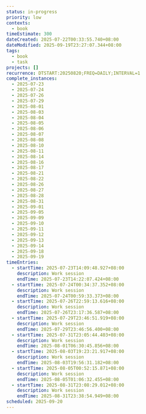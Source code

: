 ```yaml
---
status: in-progress
priority: low
contexts:
  - book
timeEstimate: 300
dateCreated: 2025-07-22T00:33:55.740+08:00
dateModified: 2025-09-19T23:27:07.344+08:00
tags:
  - book
  - task
projects: []
recurrence: DTSTART:20250820;FREQ=DAILY;INTERVAL=1
complete_instances:
  - 2025-07-23
  - 2025-07-24
  - 2025-07-26
  - 2025-07-29
  - 2025-08-01
  - 2025-08-03
  - 2025-08-04
  - 2025-08-05
  - 2025-08-06
  - 2025-08-07
  - 2025-08-08
  - 2025-08-10
  - 2025-08-11
  - 2025-08-14
  - 2025-08-16
  - 2025-08-17
  - 2025-08-21
  - 2025-08-22
  - 2025-08-26
  - 2025-08-27
  - 2025-08-28
  - 2025-08-31
  - 2025-09-01
  - 2025-09-05
  - 2025-09-09
  - 2025-09-10
  - 2025-09-11
  - 2025-09-12
  - 2025-09-13
  - 2025-09-14
  - 2025-09-18
  - 2025-09-19
timeEntries:
  - startTime: 2025-07-23T14:09:48.927+08:00
    description: Work session
    endTime: 2025-07-23T14:22:07.424+08:00
  - startTime: 2025-07-24T00:34:37.352+08:00
    description: Work session
    endTime: 2025-07-24T00:59:33.373+08:00
  - startTime: 2025-07-26T22:59:13.616+08:00
    description: Work session
    endTime: 2025-07-26T23:17:36.587+08:00
  - startTime: 2025-07-29T23:46:51.919+08:00
    description: Work session
    endTime: 2025-07-29T23:46:56.400+08:00
  - startTime: 2025-07-31T23:05:44.403+08:00
    description: Work session
    endTime: 2025-08-01T06:30:45.856+08:00
  - startTime: 2025-08-03T19:23:21.917+08:00
    description: Work session
    endTime: 2025-08-03T19:56:31.182+08:00
  - startTime: 2025-08-05T00:52:15.871+08:00
    description: Work session
    endTime: 2025-08-05T01:06:32.455+08:00
  - startTime: 2025-08-31T23:08:29.012+08:00
    description: Work session
    endTime: 2025-08-31T23:38:54.949+08:00
scheduled: 2025-09-20
---
```


